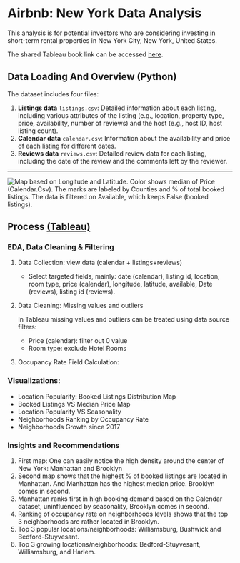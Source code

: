 # Airbnb: New York Data Analysis

This analysis is for potential investors who are considering investing in short-term rental properties in New York City, New York, United States.


The shared Tableau book link can be accessed [here](https://public.tableau.com/app/profile/ma.ather.waleed/viz/NYAirbnbAnalysis_16930432859280/LocationPopularityBookedListingsDistribution).

## Data Loading And Overview (Python)

The dataset includes four files:

1.  **Listings data** `listings.csv`: Detailed information about each
    listing, including various attributes of the listing (e.g.,
    location, property type, price, availability, number of reviews) and
    the host (e.g., host ID, host listing count).
2.  **Calendar data** `calendar.csv`: Information about the availability and
    price of each listing for different dates.
3.  **Reviews data** `reviews.csv`: Detailed review data for each listing,
    including the date of the review and the comments left by the
    reviewer.

---

![Map based on Longitude and Latitude. Color shows median of Price (Calendar.Csv). The marks are labeled by Counties and % of total booked listings. The data is filtered on Available, which keeps False (booked listings).](https://i.imgur.com/07bXXEm.png)

## Process [(Tableau)](https://public.tableau.com/app/profile/ma.ather.waleed/viz/NYAirbnbAnalysis_16930432859280/LocationPopularityBookedListingsDistribution)


### EDA, Data Cleaning & Filtering

1. Data Collection: view data (calendar + listings+reviews)

    - Select targeted fields, mainly: date (calendar), listing id, location, room type, price (calendar), longitude, latitude, available, Date (reviews), listing id (reviews).

2. Data Cleaning: Missing values and outliers

    In Tableau missing values and outliers can be treated using data source filters:

    - Price (calendar): filter out 0 value
    - Room type: exclude Hotel Rooms

3. Occupancy Rate Field Calculation:

### Visualizations:

-   Location Popularity: Booked Listings Distribution Map
-   Booked Listings VS Median Price Map
-   Location Popularity VS Seasonality
-   Neighborhoods Ranking by Occupancy Rate
-   Neighborhoods Growth since 2017

### Insights and Recommendations

1.  First map: One can easily notice the high density around the center of New York: Manhattan and Brooklyn
2.  Second map shows that the highest % of booked listings are located in Manhattan. And Manhattan has the highest median price. Brooklyn comes in second.
3.  Manhattan ranks first in high booking demand based on the Calendar dataset, uninfluenced by seasonality, Brooklyn comes in second.
4.  Ranking of occupancy rate on neighborhoods levels shows that the top 3 neighborhoods are rather located in Brooklyn.
5.  Top 3 popular locations/neighborhoods: Williamsburg, Bushwick and Bedford-Stuyvesant.
6.  Top 3 growing locations/neighborhoods: Bedford-Stuyvesant, Williamsburg, and Harlem.
